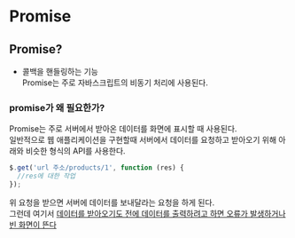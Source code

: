 # Promise

## Promise?

- 콜백을 핸들링하는 기능<br>
  Promise는 주로 자바스크립트의 비동기 처리에 사용된다.

### **promise가 왜 필요한가?**

Promise는 주로 서버에서 받아온 데이터를 화면에 표시할 때 사용된다.<br>
일반적으로 웹 애플리케이션을 구현할때 서버에서 데이터를 요청하고 받아오기 위해 아래와 비슷한 형식의 API를 사용한다.

```jsx
$.get('url 주소/products/1', function (res) {
  //res에 대한 작업
});
```

위 요청을 받으면 서버에 데이터를 보내달라는 요청을 하게 된다.<br>
그런데 여기서 [데이터를 받아오기도 전에 데이터를 출력하려고 하면 오류가 발생하거나 빈 화면이 뜬다](../asynchronous/README.md)
